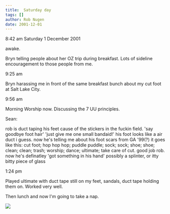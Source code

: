 ```yaml
---
title:  Saturday day
tags: []
author: Rob Nugen
date: 2001-12-01
---
```


<p class=date>8:42 am Saturday 1 December 2001</p>

<p>awake.</p>

<p>Bryn telling people about her OZ trip during
breakfast.  Lots of  sideline encouragement to those
people from me.  </p>

<p class=date>9:25 am</p>

<p>Bryn harassing me in front of the same breakfast
bunch about my cut foot at Salt Lake City.</p>

<p class=date>9:56 am</p>

<p>Morning Worship now.  Discussing the 7 UU
principles.</p>

<p>Sean:</p>

<p class=message> rob is duct taping his feet cause of
the stickers in the fuckin field. 'say goodbye foot
hair' 'just give me one small bandaid!' his foot looks
like a air duct i guess. 
now he's telling me about his foot scars from GA
'99(?)  it goes like this: cut foot; hop hop hop;
puddle puddle; sock; sock; shoe; shoe; clean; clean;
trash; worship; dance; ultimate; take care of cut.
good job rob.
<br>now he's definatley 'got something in his hand'
possibly a splinter, or itty bitty piece of glass</p>

<p class=date>1:24 pm</p>

<p>Played ultimate with duct tape still on my feet,
sandals, duct tape holding them on.  Worked very well.
</p>

<p>Then lunch and now I'm going to take a nap.</p>

<p><img src="/images/rob/wL-ROB.gif"/></p>
